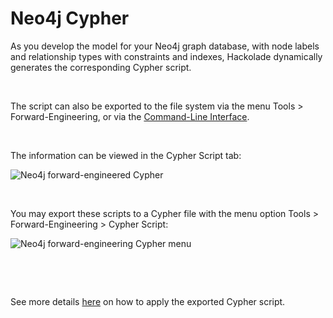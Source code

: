 # Neo4j Cypher

As you develop the model for your Neo4j graph database, with node labels and relationship types with constraints and indexes, Hackolade dynamically generates the corresponding Cypher script.

&nbsp;

The script can also be exported to the file system via the menu Tools \> Forward-Engineering, or via the [Command-Line Interface](<CommandLineInterface.md>).

&nbsp;

The information can be viewed in the Cypher Script tab:

![Neo4j forward-engineered Cypher](<lib/Neo4j forward-engineered Cypher.png>)

&nbsp;

You may export these scripts to a Cypher file with the menu option Tools \> Forward-Engineering \> Cypher Script:

![Neo4j forward-engineering Cypher menu](<lib/Neo4j forward-engineering Cypher menu.png>)

&nbsp;

&nbsp;

See more details [here](<https://neo4j.com/developer/kb/export-sub-graph-to-cypher-and-import/> "target=\"\_blank\"") on how to apply the exported Cypher script.

